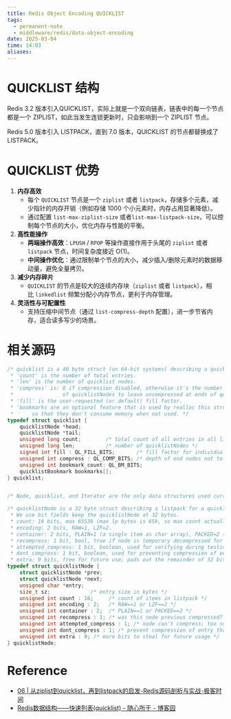 ```yaml
---
title: Redis Object Encoding QUICKLIST
tags:
  - permanent-note
  - middleware/redis/data-object-encoding
date: 2025-03-04
time: 14:03
aliases:
---
```


# QUICKLIST 结构

Redis 3.2 版本引入QUICKLIST，实际上就是一个双向链表，链表中的每一个节点都是一个 ZIPLIST，如此当发生连锁更新时，只会影响到一个 ZIPLIST 节点。

Redis 5.0 版本引入 LISTPACK，直到 7.0 版本，QUICKLIST 的节点都替换成了 LISTPACK。

# QUICKLIST 优势

1. **内存高效**
    - 每个 `QUICKLIST` 节点是一个 `ziplist` 或者 `listpack`，存储多个元素，减少指针的内存开销（例如存储 1000 个小元素时，内存占用显著降低）。
    - 通过配置 `list-max-ziplist-size` 或者`list-max-listpack-size`，可以控制每个节点的大小，优化内存与性能的平衡。    
2. **高性能操作**
    - **两端操作高效**：`LPUSH` / `RPOP` 等操作直接作用于头尾的 `ziplist` 或者 `listpack` 节点，时间复杂度接近 O(1)。  
    - **中间操作优化**：通过限制单个节点的大小，减少插入/删除元素时的数据移动量，避免全量拷贝。
3. **减少内存碎片**
    - `QUICKLIST` 的节点是较大的连续内存块（`ziplist` 或者 `listpack`），相比 `linkedlist` 频繁分配小内存节点，更利于内存管理。
4. **灵活性与可配置性**
    - 支持压缩中间节点（通过 `list-compress-depth` 配置），进一步节省内存，适合读多写少的场景。

# 相关源码

```c
/* quicklist is a 40 byte struct (on 64-bit systems) describing a quicklist.
 * 'count' is the number of total entries.
 * 'len' is the number of quicklist nodes.
 * 'compress' is: 0 if compression disabled, otherwise it's the number
 *                of quicklistNodes to leave uncompressed at ends of quicklist.
 * 'fill' is the user-requested (or default) fill factor.
 * 'bookmarks are an optional feature that is used by realloc this struct,
 *      so that they don't consume memory when not used. */
typedef struct quicklist {
    quicklistNode *head;
    quicklistNode *tail;
    unsigned long count;        /* total count of all entries in all listpacks */
    unsigned long len;          /* number of quicklistNodes */
    signed int fill : QL_FILL_BITS;       /* fill factor for individual nodes */
    unsigned int compress : QL_COMP_BITS; /* depth of end nodes not to compress;0=off */
    unsigned int bookmark_count: QL_BM_BITS;
    quicklistBookmark bookmarks[];
} quicklist;


/* Node, quicklist, and Iterator are the only data structures used currently. */

/* quicklistNode is a 32 byte struct describing a listpack for a quicklist.
 * We use bit fields keep the quicklistNode at 32 bytes.
 * count: 16 bits, max 65536 (max lp bytes is 65k, so max count actually < 32k).
 * encoding: 2 bits, RAW=1, LZF=2.
 * container: 2 bits, PLAIN=1 (a single item as char array), PACKED=2 (listpack with multiple items).
 * recompress: 1 bit, bool, true if node is temporary decompressed for usage.
 * attempted_compress: 1 bit, boolean, used for verifying during testing.
 * dont_compress: 1 bit, boolean, used for preventing compression of entry.
 * extra: 9 bits, free for future use; pads out the remainder of 32 bits */
typedef struct quicklistNode {
    struct quicklistNode *prev;
    struct quicklistNode *next;
    unsigned char *entry;
    size_t sz;             /* entry size in bytes */
    unsigned int count : 16;     /* count of items in listpack */
    unsigned int encoding : 2;   /* RAW==1 or LZF==2 */
    unsigned int container : 2;  /* PLAIN==1 or PACKED==2 */
    unsigned int recompress : 1; /* was this node previous compressed? */
    unsigned int attempted_compress : 1; /* node can't compress; too small */
    unsigned int dont_compress : 1; /* prevent compression of entry that will be used later */
    unsigned int extra : 9; /* more bits to steal for future usage */
} quicklistNode;
```

# Reference
* [06 \| 从ziplist到quicklist，再到listpack的启发-Redis源码剖析与实战-极客时间](https://time.geekbang.org/column/article/405387)
* [Redis数据结构——快速列表(quicklist) - 随心所于 - 博客园](https://www.cnblogs.com/hunternet/p/12624691.html)